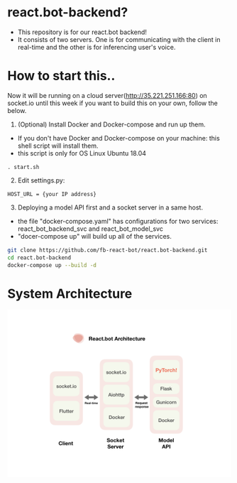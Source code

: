 # react.bot-backend?
* This repository is for our react.bot backend! 
* It consists of two servers. One is for communicating with the client in real-time and the other is for inferencing user's voice.

# How to start this..
Now it will be running on a cloud server(http://35.221.251.166:80) on socket.io until this week if you want to build this on your own, follow the below. 

1) (Optional) Install Docker and Docker-compose and run up them. 
* If you don't have Docker and Docker-compose on your machine: this shell script will install them. 
* this script is only for OS Linux Ubuntu 18.04
```
. start.sh
```

2) Edit settings.py: 
```
HOST_URL = {your IP address}
```
3) Deploying a model API first and a socket server in a same host.
* the file "docker-compose.yaml" has configurations for two services: react_bot_backend_svc and react_bot_model_svc
* "docer-compose up" will build up all of the services. 

```bash
git clone https://github.com/fb-react-bot/react.bot-backend.git 
cd react.bot-backend
docker-compose up --build -d
``` 

# System Architecture 
![Image of System](https://github.com/fb-react-bot/react.bot-backend/blob/master/architecture.png)
